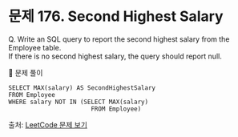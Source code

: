# 문제 176. Second Highest Salary

Q. Write an SQL query to report the second highest salary from the Employee table. <br>
If there is no second highest salary, the query should report null.

🔑 문제 풀이
```mysql
SELECT MAX(salary) AS SecondHighestSalary 
FROM Employee
WHERE salary NOT IN (SELECT MAX(salary)
                       FROM Employee) 
```

출처: [LeetCode 문제 보기](https://leetcode.com/problems/second-highest-salary/)
